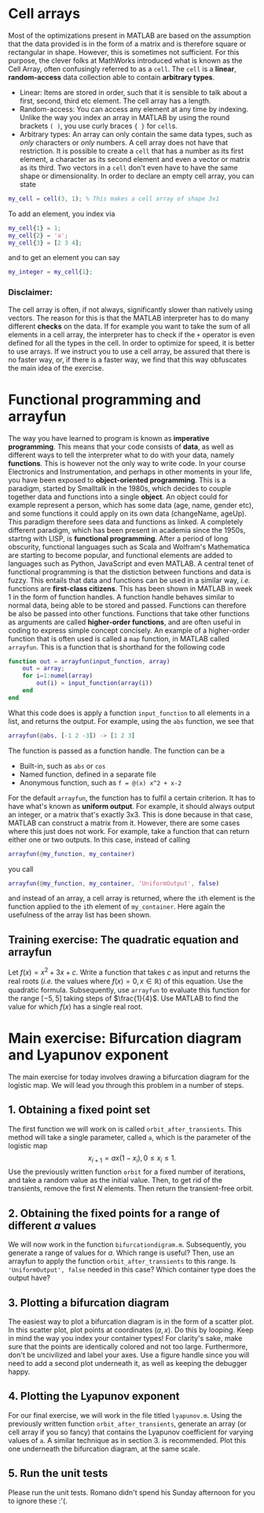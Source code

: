 # Cell arrays
Most of the optimizations present in MATLAB are based on the assumption that the data provided is in the form of a matrix and is therefore square or rectangular in shape. However, this is sometimes not sufficient. For this purpose, the clever folks at MathWorks introduced what is known as the Cell Array, often confusingly referred to as a `cell`. The `cell` is a **linear**, **random-access** data collection able to contain **arbitrary types**.
* Linear: Items are stored in order, such that it is sensible to talk about a first, second, third etc element. The cell array has a length.
* Random-access: You can access any element at any time by indexing. Unlike the way you index an array in MATLAB by using the round brackets `( )`, you use curly braces `{ }` for `cell`s.
* Arbitrary types: An array can only contain the same data types, such as *only* characters or *only* numbers. A cell array does not have that restriction. It is possible to create a `cell` that has a number as its first element, a character as its second element and even a vector or matrix as its third. Two vectors in a `cell` don't even have to have the same shape or dimensionality.
In order to declare an empty cell array, you can state
```matlab
my_cell = cell(3, 1); % This makes a cell array of shape 3x1
```
To add an element, you index via
```matlab
my_cell{1} = 1;
my_cell{2} = 'a';
my_cell{3} = [2 3 4];
```
and to get an element you can say
```matlab
my_integer = my_cell{1};
```
###  Disclaimer:
The cell array is often, if not always, significantly slower than natively using vectors. The reason for this is that the MATLAB interpreter has to do many different **checks** on the data. If for example you want to take the sum of all elements in a cell array, the interpreter has to check if the `+` operator is even defined for all the types in the cell. In order to optimize for speed, it is better to use arrays. If we instruct you to use a cell array, be assured that there is no faster way, or, if there is a faster way, we find that this way obfuscates the main idea of the exercise.

# Functional programming and arrayfun
The way you have learned to program is known as **imperative programming**. This means that your code consists of **data**, as well as different ways to tell the interpreter what to do with your data, namely **functions**. This is however not the only way to write code.
In your course Electronics and Instrumentation, and perhaps in other moments in your life, you have been exposed to **object-oriented programming**. This is a paradigm, started by Smalltalk in the 1980s, which decides to couple together data and functions into a single **object**. An object could for example represent a person, which has some data (age, name, gender etc), and some functions it could apply on its own data (changeName, ageUp). This paradigm therefore sees data and functions as linked.
A completely different paradigm, which has been present in academia since the 1950s, startng with LISP, is **functional programming**.  After a period of long obscurity, functional languages such as Scala and Wolfram's Mathematica are starting to become popular, and functional elements are added to languages such as Python, JavaScript and even MATLAB. A central tenet of functional programming is that the distiction between functions and data is fuzzy. This entails that data and functions can be used in a similar way, *i.e.* functions are **first-class citizens**. This has been shown in MATLAB in week 1 in the form of function handles. A function handle behaves similar to normal data, being able to be stored and passed. 
Functions can therefore be also be passed into other functions. Functions that take other functions as arguments are called **higher-order functions**, and are often useful in coding to express simple concept concisely. An example of a higher-order function that is often used is called a `map` function, in MATLAB called `arrayfun`. This is a function that is shorthand for the following code
```matlab
function out = arrayfun(input_function, array)
    out = array;
    for i=1:numel(array)
        out(i) = input_function(array(i))
    end
end
```
What this code does is apply a function `input_function` to all elements in a list, and returns the output. For example, using the `abs` function, we see that
```matlab
arrayfun(@abs, [-1 2 -3]) -> [1 2 3]
```
The function is passed as a function handle. The function can be a 
* Built-in, such as `abs` or `cos`
* Named function, defined in a separate file
* Anonymous function, such as `f = @(x) x^2 + x-2`

For the default `arrayfun`, the function has to fulfil a certain criterion. It has to have what's known as **uniform output**. For example, it should always output an integer, or a matrix that's exactly 3x3. This is done because in that case, MATLAB can construct a matrix from it. However, there are some cases where this just does not work. For example, take a function that can return either one or two outputs. In this case, instead of calling
```matlab
arrayfun(@my_function, my_container)
```
you call
```matlab
arrayfun(@my_function, my_container, 'UniformOutput', false)
```
and instead of an array, a cell array is returned, where the `i`th element is the function applied to the `i`th element of `my_container`. Here again the usefulness of the array list has been shown.

## Training exercise: The quadratic equation and arrayfun
Let $f(x) = x^2 + 3x + c$. Write a function that takes $c$ as input and returns the real roots (*i.e.* the values where $f(x)=0, x \in \mathbb{R}$) of this equation. Use the quadratic formula. Subsequently, use `arrayfun` to evaluate this function for the range $[-5, 5]$ taking steps of $\frac{1}{4}$. Use MATLAB to find the value for which $f(x)$ has a single real root.

# Main exercise: Bifurcation diagram and Lyapunov exponent
The main exercise for today involves drawing a bifurcation diagram for the logistic map. We will lead you through this problem in a number of steps.
## 1. Obtaining a fixed point set
The first function we will work on is called `orbit_after_transients`. This method will take a single parameter, called `a`, which is the parameter of the logistic map
$$x_{i+1} = ax(1-x_i), 0 \leq x_i \leq 1.$$
Use the previously written function `orbit` for a fixed number of iterations, and take a random value as the initial value. Then, to get rid of the transients, remove the first $N$ elements. Then return the transient-free orbit.
## 2. Obtaining the fixed points for a range of different $a$ values
We will now work in the function `bifurcationdigram.m`. Subsequently, you generate a range of values for $a$. Which range is useful? Then, use an arrayfun to apply the function `orbit_after_transients` to this range. Is `'UniformOutput', false` needed in this case? Which container type does the output have?
## 3. Plotting a bifurcation diagram
The easiest way to plot a bifurcation diagram is in the form of a scatter plot. In this scatter plot, plot points at coordinates $(a, x)$. Do this by looping. Keep in mind the way you index your container types! 
For clarity's sake, make sure that the points are identically colored and not too large. Furthermore, don't be uncivilized and label your axes. Use a figure handle since you will need to add a second plot underneath it, as well as keeping the debugger happy.
## 4. Plotting the Lyapunov exponent
For our final exercise, we will work in the file titled `lyapunov.m`. Using the previously written function `orbit_after_transients`, generate an array (or cell array if you so fancy) that contains the Lyapunov coefficient for varying values of `a`. A similar technique as in section 3. is recommended. Plot this one underneath the bifurcation diagram, at the same scale.
## 5. Run the unit tests
Please run the unit tests. Romano didn't spend his Sunday afternoon for you to ignore these :'(.

